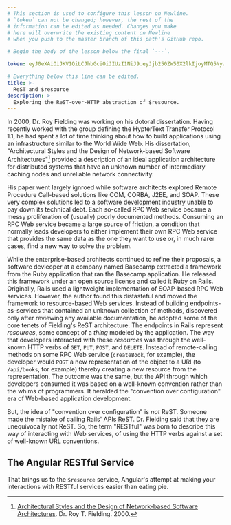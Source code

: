 ```yaml
---
# This section is used to configure this lesson on Newline.
# `token` can not be changed; however, the rest of the
# information can be edited as needed. Changes you make
# here will overwrite the existing content on Newline
# when you push to the master branch of this path's GitHub repo.

# Begin the body of the lesson below the final `---`.

token: eyJ0eXAiOiJKV1QiLCJhbGciOiJIUzI1NiJ9.eyJjb250ZW50X2lkIjoyMTQ5NywiY29udGVudF90eXBlIjoiTGVzc29uIn0.5hFLgw81qj7259yXw-mvmXh5CgTPxKWucEs8z5ixGMI

# Everything below this line can be edited.
title: >-
  ReST and $resource
description: >-
  Exploring the ReST-over-HTTP abstraction of $resource.
---
```


In 2000, Dr. Roy Fielding was working on his dotoral dissertation. Having
recently worked with the group defining the HypterText Transfer Protocol 1.1,
he had spent a lot of time thinking about how to build applications using an
infrastructure similar to the World Wide Web. His dissertation,
"Architectural Styles and the Design of Network-based Software Architectures"[^1]
provided a description of an ideal application architecture for distributed
systems that have an unknown number of intermediary caching nodes and
unreliable network connectivity.

His paper went largely ignroed while software architects explored Remote
Procedure Call-based solutions like COM, CORBA, J2EE, and SOAP. These very
complex solutions led to a software development industry unable to pay down
its technical debt. Each so-called RPC Web service became a messy proliferation
of (usually) poorly documented methods. Consuming an RPC Web service became
a large source of friction, a condition that normally leads developers to
either implement their own RPC Web service that provides the same data as
the one they want to use or, in much rarer cases, find a new way to solve
the problem.

While the enterprise-based architects continued to refine their proposals, a
software devleoper at a company named Basecamp extracted a framework from the Ruby
application that ran the Basecamp application. He released this framework under an
open source license and called it Ruby on Rails. Originally, Rails used a
lightweight implementation of SOAP-based RPC Web services. However, the
author found this distasteful and moved the framework to resource-based Web
services. Instead of building endpoints-as-services that contained an unknown
collection of methods, discovered only after reviewing any available
documentation, he adopted some of the core tenets of Fielding's ReST
architecture. The endpoints in
Rails represent *resources*, some concept of a *thing* modeled by the
application. The way that developers interacted with these *resources* was
through the well-known HTTP verbs of `GET`, `PUT`, `POST`, and `DELETE`.
Instead of remote-calling methods on some RPC Web service (`createBook`,
for example), the developer would `POST` a new representation of the
object to a URI (to `/api/books`, for example) thereby creating a new
resource from the representation. The outcome was the same, but the API
through which developers consumed it was based on a well-known convention
rather than the whims of programmers. It heralded the "convention over
configuration" era of Web-based application development.

But, the idea of "convention over configuration" is *not* ReST. Someone made
the mistake of calling Rails' APIs ReST. Dr. Fielding said that they are
unequivocally not ReST. So, the term "RESTful" was born to describe this
way of interacting with Web services, of using the HTTP verbs against a set
of well-known URL conventions.

## The Angular RESTful Service

That brings us to the `$resource` service, Angular's attempt at making your
interactions with RESTful services easier than eating pie.

[^1]: [Architectural Styles and the Design of Network-based Software Architectures](http://www.ics.uci.edu/~fielding/pubs/dissertation/top.htm). Dr. Roy T. Fielding. 2000.
